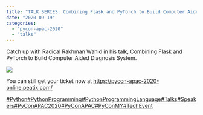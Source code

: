 ```yaml
---
title: "TALK SERIES: Combining Flask and PyTorch to Build Computer Aided Diagnosis System"
date: "2020-09-19"
categories:
  - "pycon-apac-2020"
  - "talks"
---
```


Catch up with Radical Rakhman Wahid in his talk, Combining Flask and PyTorch to Build Computer Aided Diagnosis System.

![](/archived-images/19th-1050-1120-radical-rakhman-wahid.png?w=1024)

You can still get your ticket now at https://pycon-apac-2020-online.peatix.com/

[#Python](https://www.facebook.com/hashtag/python?source=feed_text&epa=HASHTAG&__xts__%5B0%5D=68.ARA6T-PcqYhE64o2aarK9L66W6ny7CCDyBecQy09CY-Rgey3jYsTX5sbTxFlO4J0WywYh9IO42cXk_vhNThDCFl4NVfoCP3czb55zMv_o8bJtydQy7yq7r9S_WnKB7VQDtJrv33XgT_CaEne30QMrYJUjB6_cjboU9-j_V70t5KBRIHYy_oR2_bpBTbG5d9rdnyHH3HEuFkk0-B1L1USK-JqTiMoj9DIruzwJYmo23O4g_Ir3fP1GLGaFMG2tFMebqadAHZ2XPWCYx1UQLDI5SrzcLScqU3PyedboPAizVrHuoX1p7pWCRM8WAAIAQQgUTBGRjJXYuFmCuvl4wAYXqA&__tn__=%2ANK-R)[#PythonProgramming](https://www.facebook.com/hashtag/pythonprogramming?source=feed_text&epa=HASHTAG&__xts__%5B0%5D=68.ARA6T-PcqYhE64o2aarK9L66W6ny7CCDyBecQy09CY-Rgey3jYsTX5sbTxFlO4J0WywYh9IO42cXk_vhNThDCFl4NVfoCP3czb55zMv_o8bJtydQy7yq7r9S_WnKB7VQDtJrv33XgT_CaEne30QMrYJUjB6_cjboU9-j_V70t5KBRIHYy_oR2_bpBTbG5d9rdnyHH3HEuFkk0-B1L1USK-JqTiMoj9DIruzwJYmo23O4g_Ir3fP1GLGaFMG2tFMebqadAHZ2XPWCYx1UQLDI5SrzcLScqU3PyedboPAizVrHuoX1p7pWCRM8WAAIAQQgUTBGRjJXYuFmCuvl4wAYXqA&__tn__=%2ANK-R)[#PythonProgrammingLanguage](https://www.facebook.com/hashtag/pythonprogramminglanguage?source=feed_text&epa=HASHTAG&__xts__%5B0%5D=68.ARA6T-PcqYhE64o2aarK9L66W6ny7CCDyBecQy09CY-Rgey3jYsTX5sbTxFlO4J0WywYh9IO42cXk_vhNThDCFl4NVfoCP3czb55zMv_o8bJtydQy7yq7r9S_WnKB7VQDtJrv33XgT_CaEne30QMrYJUjB6_cjboU9-j_V70t5KBRIHYy_oR2_bpBTbG5d9rdnyHH3HEuFkk0-B1L1USK-JqTiMoj9DIruzwJYmo23O4g_Ir3fP1GLGaFMG2tFMebqadAHZ2XPWCYx1UQLDI5SrzcLScqU3PyedboPAizVrHuoX1p7pWCRM8WAAIAQQgUTBGRjJXYuFmCuvl4wAYXqA&__tn__=%2ANK-R)[#Talks](https://www.facebook.com/hashtag/talks?source=feed_text&epa=HASHTAG&__xts__%5B0%5D=68.ARA6T-PcqYhE64o2aarK9L66W6ny7CCDyBecQy09CY-Rgey3jYsTX5sbTxFlO4J0WywYh9IO42cXk_vhNThDCFl4NVfoCP3czb55zMv_o8bJtydQy7yq7r9S_WnKB7VQDtJrv33XgT_CaEne30QMrYJUjB6_cjboU9-j_V70t5KBRIHYy_oR2_bpBTbG5d9rdnyHH3HEuFkk0-B1L1USK-JqTiMoj9DIruzwJYmo23O4g_Ir3fP1GLGaFMG2tFMebqadAHZ2XPWCYx1UQLDI5SrzcLScqU3PyedboPAizVrHuoX1p7pWCRM8WAAIAQQgUTBGRjJXYuFmCuvl4wAYXqA&__tn__=%2ANK-R)[#Speakers](https://www.facebook.com/hashtag/speakers?source=feed_text&epa=HASHTAG&__xts__%5B0%5D=68.ARA6T-PcqYhE64o2aarK9L66W6ny7CCDyBecQy09CY-Rgey3jYsTX5sbTxFlO4J0WywYh9IO42cXk_vhNThDCFl4NVfoCP3czb55zMv_o8bJtydQy7yq7r9S_WnKB7VQDtJrv33XgT_CaEne30QMrYJUjB6_cjboU9-j_V70t5KBRIHYy_oR2_bpBTbG5d9rdnyHH3HEuFkk0-B1L1USK-JqTiMoj9DIruzwJYmo23O4g_Ir3fP1GLGaFMG2tFMebqadAHZ2XPWCYx1UQLDI5SrzcLScqU3PyedboPAizVrHuoX1p7pWCRM8WAAIAQQgUTBGRjJXYuFmCuvl4wAYXqA&__tn__=%2ANK-R)[#PyConAPAC2020](https://www.facebook.com/hashtag/pyconapac2020?source=feed_text&epa=HASHTAG&__xts__%5B0%5D=68.ARA6T-PcqYhE64o2aarK9L66W6ny7CCDyBecQy09CY-Rgey3jYsTX5sbTxFlO4J0WywYh9IO42cXk_vhNThDCFl4NVfoCP3czb55zMv_o8bJtydQy7yq7r9S_WnKB7VQDtJrv33XgT_CaEne30QMrYJUjB6_cjboU9-j_V70t5KBRIHYy_oR2_bpBTbG5d9rdnyHH3HEuFkk0-B1L1USK-JqTiMoj9DIruzwJYmo23O4g_Ir3fP1GLGaFMG2tFMebqadAHZ2XPWCYx1UQLDI5SrzcLScqU3PyedboPAizVrHuoX1p7pWCRM8WAAIAQQgUTBGRjJXYuFmCuvl4wAYXqA&__tn__=%2ANK-R)[#PyConAPAC](https://www.facebook.com/hashtag/pyconapac?source=feed_text&epa=HASHTAG&__xts__%5B0%5D=68.ARA6T-PcqYhE64o2aarK9L66W6ny7CCDyBecQy09CY-Rgey3jYsTX5sbTxFlO4J0WywYh9IO42cXk_vhNThDCFl4NVfoCP3czb55zMv_o8bJtydQy7yq7r9S_WnKB7VQDtJrv33XgT_CaEne30QMrYJUjB6_cjboU9-j_V70t5KBRIHYy_oR2_bpBTbG5d9rdnyHH3HEuFkk0-B1L1USK-JqTiMoj9DIruzwJYmo23O4g_Ir3fP1GLGaFMG2tFMebqadAHZ2XPWCYx1UQLDI5SrzcLScqU3PyedboPAizVrHuoX1p7pWCRM8WAAIAQQgUTBGRjJXYuFmCuvl4wAYXqA&__tn__=%2ANK-R)[#PyConMY](https://www.facebook.com/hashtag/pyconmy?source=feed_text&epa=HASHTAG&__xts__%5B0%5D=68.ARA6T-PcqYhE64o2aarK9L66W6ny7CCDyBecQy09CY-Rgey3jYsTX5sbTxFlO4J0WywYh9IO42cXk_vhNThDCFl4NVfoCP3czb55zMv_o8bJtydQy7yq7r9S_WnKB7VQDtJrv33XgT_CaEne30QMrYJUjB6_cjboU9-j_V70t5KBRIHYy_oR2_bpBTbG5d9rdnyHH3HEuFkk0-B1L1USK-JqTiMoj9DIruzwJYmo23O4g_Ir3fP1GLGaFMG2tFMebqadAHZ2XPWCYx1UQLDI5SrzcLScqU3PyedboPAizVrHuoX1p7pWCRM8WAAIAQQgUTBGRjJXYuFmCuvl4wAYXqA&__tn__=%2ANK-R)[#TechEvent](https://www.facebook.com/hashtag/techevent?source=feed_text&epa=HASHTAG&__xts__%5B0%5D=68.ARA6T-PcqYhE64o2aarK9L66W6ny7CCDyBecQy09CY-Rgey3jYsTX5sbTxFlO4J0WywYh9IO42cXk_vhNThDCFl4NVfoCP3czb55zMv_o8bJtydQy7yq7r9S_WnKB7VQDtJrv33XgT_CaEne30QMrYJUjB6_cjboU9-j_V70t5KBRIHYy_oR2_bpBTbG5d9rdnyHH3HEuFkk0-B1L1USK-JqTiMoj9DIruzwJYmo23O4g_Ir3fP1GLGaFMG2tFMebqadAHZ2XPWCYx1UQLDI5SrzcLScqU3PyedboPAizVrHuoX1p7pWCRM8WAAIAQQgUTBGRjJXYuFmCuvl4wAYXqA&__tn__=%2ANK-R)
